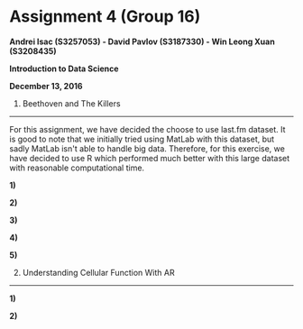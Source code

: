 Assignment 4 (Group 16)
===============================================

**Andrei Isac (S3257053) - David Pavlov (S3187330) - Win Leong Xuan (S3208435)**

**Introduction to Data Science**

**December 13, 2016**


1. Beethoven and The Killers
----------------------------
For this assignment, we have decided the choose to use last.fm dataset. It is good to note that we initially tried using MatLab with this dataset, but sadly MatLab isn't able to handle big data. Therefore, for this exercise, we have decided to use R which performed much better with this large dataset with reasonable computational time.

**1)**

**2)**

**3)**

**4)**

**5)**

2. Understanding Cellular Function With AR
-------------------------------------------
**1)**

**2)**

